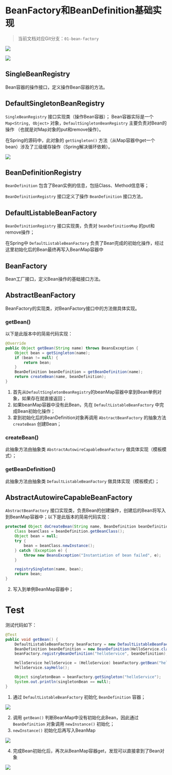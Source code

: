 
# BeanFactory和BeanDefinition基础实现

> 当前文档对应Git分支：`01-bean-factory`

![](imgs/MIK-Jq83Ca.png)

![](imgs/MIK-1tIhE6.png)

## SingleBeanRegistry<interface>

Bean容器的操作接口，定义操作Bean容器的方法。

## DefaultSingletonBeanRegistry

`SingleBeanRegistry` 接口实现类（操作Bean容器）；
Bean容器实际是一个 `Map<String, Object>` 对象，`DefaultSingletonBeanRegistry` 主要负责对Bean的操作
（也就是对Map对象的put和remove操作）。

在Spring的源码中，此对象的 `getSingleton()` 方法（从Map容器中get一个bean）涉及了三级缓存操作（Spring解决循环依赖）。

![](imgs/MIK-SnembD.png)

## BeanDefinitionRegistry<interface>

`BeanDefinition` 包含了Bean实例的信息，包括Class、Method信息等；

`BeanDefinitionRegistry` 接口定义了操作 `BeanDefinition` 接口方法，

## DefaultListableBeanFactory

`BeanDefinitionRegistry` 接口实现类，负责对 `beanDefinitionMap` 的put和remove操作；

在Spring中 `DefaultListableBeanFactory` 负责了Bean完成的初始化操作，经过这里初始化后的Bean最终再写入BeanMap容器中

## BeanFactory<interface>

Bean工厂接口，定义Bean操作的基础接口方法。

## AbstractBeanFactory

BeanFactory的实现类，对BeanFactory接口中的方法做具体实现。

### getBean()

以下是此版本中的简易代码实现：

```java
@Override
public Object getBean(String name) throws BeansException {
    Object bean = getSingleton(name);
    if (bean != null) {
        return bean;
    }
    BeanDefinition beanDefinition = getBeanDefinition(name);
    return createBean(name, beanDefinition);
}
```

1. 首先从`DefaultSingletonBeanRegistry`的beanMap容器中拿到Bean单例对象，如果存在就直接返回；
2. 如果beanMap容器中没有此Bean，先在 `DefaultListableBeanFactory` 中完成Bean初始化操作；
3. 拿到初始化后的BeanDefinition对象再调用 `AbstractBeanFactory` 的抽象方法 `createBean` 创建Bean；

### createBean() 

此抽象方法由抽象类 `AbstractAutowireCapableBeanFactory` 做具体实现（模板模式）；

### getBeanDefinition()

此抽象方法由抽象类 `DefaultListableBeanFactory` 做具体实现（模板模式）；

## AbstractAutowireCapableBeanFactory

`AbstractBeanFactory` 接口实现类，负责Bean的创建操作，创建后的Bean将写入到BeanMap容器中；以下是此版本的简易代码实现：

```java
protected Object doCreateBean(String name, BeanDefinition beanDefinition) {
    Class beanClass = beanDefinition.getBeanClass();
    Object bean = null;
    try {
        bean = beanClass.newInstance();
    } catch (Exception e) {
        throw new BeansException("Instantiation of bean failed", e);
    }

    registrySingleton(name, bean);
    return bean;
}
```


2. 写入到单例BeanMap容器中；

# Test

测试代码如下：

```java
@Test
public void getBean() {
    DefaultListableBeanFactory beanFactory = new DefaultListableBeanFactory();
    BeanDefinition beanDefinition = new BeanDefinition(HelloService.class);
    beanFactory.registryBeanDefinition("helloService", beanDefinition);

    HelloService helloService = (HelloService) beanFactory.getBean("helloService");
    helloService.sayHello();

    Object singletonBean = beanFactory.getSingleton("helloService");
    System.out.println(singletonBean == null);
}
```

1. 通过 `DefaultListableBeanFactory` 初始化 `BeanDefinition` 容器；

![](imgs/MIK-hSf5g0.png)

2. 调用 `getBean()` 判断BeanMap中没有初始化此Bean，因此通过 `BeanDefinition` 对象调用 `newInstance()` 初始化；
3. `newInstance()` 初始化后再写入BeanMap

![](imgs/MIK-RascOE.png)

4. 完成Bean初始化后，再次从BeanMap容器get，发现可以直接拿到了Bean对象

![](imgs/MIK-sjJPJc.png)


